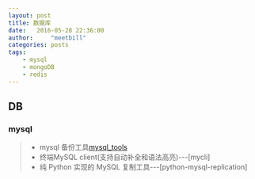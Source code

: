 ```yaml
---
layout: post
title: 数据库
date:   2016-05-28 22:36:00
author:     "meetbill"
categories: posts
tags:
    - mysql
    - mongoDB
    - redis
---
```


## DB

### mysql

> * mysql 备份工具[mysql_tools](https://github.com/BillWang139967/mysql_tools)
> * 终端MySQL client(支持自动补全和语法高亮)---[mycli]
> * 纯 Python 实现的 MySQL 复制工具---[python-mysql-replication]
